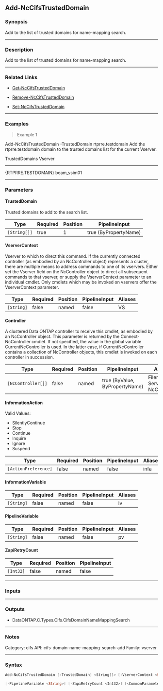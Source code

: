 Add-NcCifsTrustedDomain
-----------------------

### Synopsis
Add to the list of trusted domains for name-mapping search.

---

### Description

Add to the list of trusted domains for name-mapping search.

---

### Related Links
* [Get-NcCifsTrustedDomain](Get-NcCifsTrustedDomain)

* [Remove-NcCifsTrustedDomain](Remove-NcCifsTrustedDomain)

* [Set-NcCifsTrustedDomain](Set-NcCifsTrustedDomain)

---

### Examples
> Example 1

Add-NcCifsTrustedDomain -TrustedDomain rtprre.testdomain
Add the rtprre.testdomain domain to the trusted domains list for the current Vserver.

TrustedDomains                                          Vserver
--------------                                          -------
{RTPRRE.TESTDOMAIN}                                     beam_vsim01

---

### Parameters
#### **TrustedDomain**
Trusted domains to add to the search list.

|Type        |Required|Position|PipelineInput        |
|------------|--------|--------|---------------------|
|`[String[]]`|true    |1       |true (ByPropertyName)|

#### **VserverContext**
Vserver to which to direct this command.  If the currently connected controller (as embodied by an NcController object) represents a cluster, there are multiple means to address commands to one of its vservers.  Either set the Vserver field on the NcController object to direct all subsequent commands to that vserver, or supply the VserverContext parameter to an individual cmdlet.  Only cmdlets which may be invoked on vservers offer the VserverContext parameter.

|Type      |Required|Position|PipelineInput|Aliases|
|----------|--------|--------|-------------|-------|
|`[String]`|false   |named   |false        |VS     |

#### **Controller**
A clustered Data ONTAP controller to receive this cmdlet, as embodied by an NcController object.  This parameter is returned by the Connect-NcController cmdlet.  If not specified, the value in the global variable CurrentNcController is used.  In the latter case, if CurrentNcController contains a collection of NcController objects, this cmdlet is invoked on each controller in succession.

|Type              |Required|Position|PipelineInput                 |Aliases                          |
|------------------|--------|--------|------------------------------|---------------------------------|
|`[NcController[]]`|false   |named   |true (ByValue, ByPropertyName)|Filer<br/>Server<br/>NcController|

#### **InformationAction**

Valid Values:

* SilentlyContinue
* Stop
* Continue
* Inquire
* Ignore
* Suspend

|Type                |Required|Position|PipelineInput|Aliases|
|--------------------|--------|--------|-------------|-------|
|`[ActionPreference]`|false   |named   |false        |infa   |

#### **InformationVariable**

|Type      |Required|Position|PipelineInput|Aliases|
|----------|--------|--------|-------------|-------|
|`[String]`|false   |named   |false        |iv     |

#### **PipelineVariable**

|Type      |Required|Position|PipelineInput|Aliases|
|----------|--------|--------|-------------|-------|
|`[String]`|false   |named   |false        |pv     |

#### **ZapiRetryCount**

|Type     |Required|Position|PipelineInput|
|---------|--------|--------|-------------|
|`[Int32]`|false   |named   |false        |

---

### Inputs

---

### Outputs
* DataONTAP.C.Types.Cifs.CifsDomainNameMappingSearch

---

### Notes
Category: cifs
API: cifs-domain-name-mapping-search-add
Family: vserver

---

### Syntax
```PowerShell
Add-NcCifsTrustedDomain [-TrustedDomain] <String[]> [-VserverContext <String>] [-Controller <NcController[]>] [-InformationAction <ActionPreference>] [-InformationVariable <String>] 
```
```PowerShell
[-PipelineVariable <String>] [-ZapiRetryCount <Int32>] [<CommonParameters>]
```
